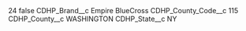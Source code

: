 <?xml version="1.0" encoding="UTF-8"?>
<CustomMetadata xmlns="http://soap.sforce.com/2006/04/metadata" xmlns:xsi="http://www.w3.org/2001/XMLSchema-instance" xmlns:xsd="http://www.w3.org/2001/XMLSchema">
    <label>24</label>
    <protected>false</protected>
    <values>
        <field>CDHP_Brand__c</field>
        <value xsi:type="xsd:string">Empire BlueCross</value>
    </values>
    <values>
        <field>CDHP_County_Code__c</field>
        <value xsi:type="xsd:string">115</value>
    </values>
    <values>
        <field>CDHP_County__c</field>
        <value xsi:type="xsd:string">WASHINGTON</value>
    </values>
    <values>
        <field>CDHP_State__c</field>
        <value xsi:type="xsd:string">NY</value>
    </values>
</CustomMetadata>
